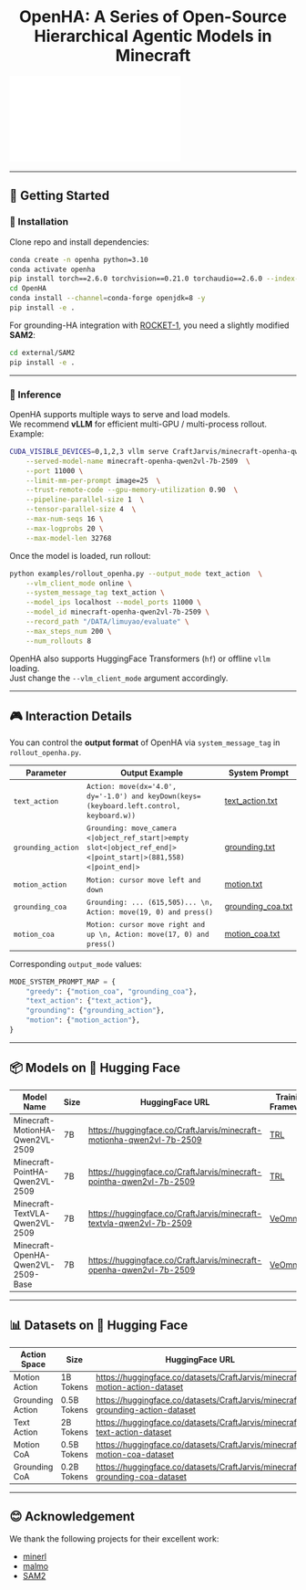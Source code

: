 # <center> OpenHA: A Series of Open-Source Hierarchical Agentic Models in Minecraft</center>

![framework](./openagents/assets/doc/framework.pdf)

---

## 🎈 Getting Started

### 🔧 Installation
Clone repo and install dependencies:

```sh
conda create -n openha python=3.10
conda activate openha
pip install torch==2.6.0 torchvision==0.21.0 torchaudio==2.6.0 --index-url https://download.pytorch.org/whl/cu124  # check your CUDA version
cd OpenHA
conda install --channel=conda-forge openjdk=8 -y
pip install -e .
```

For grounding-HA integration with [ROCKET-1](), you need a slightly modified **SAM2**:
```sh
cd external/SAM2
pip install -e .
```

---

### 🚀 Inference
OpenHA supports multiple ways to serve and load models.  
We recommend **vLLM** for efficient multi-GPU / multi-process rollout. Example:

```sh
CUDA_VISIBLE_DEVICES=0,1,2,3 vllm serve CraftJarvis/minecraft-openha-qwen2vl-7b-2509  \
    --served-model-name minecraft-openha-qwen2vl-7b-2509  \
    --port 11000 \
    --limit-mm-per-prompt image=25  \
    --trust-remote-code --gpu-memory-utilization 0.90  \
    --pipeline-parallel-size 1  \
    --tensor-parallel-size 4  \
    --max-num-seqs 16 \
    --max-logprobs 20 \
    --max-model-len 32768
```

Once the model is loaded, run rollout:

```sh
python examples/rollout_openha.py --output_mode text_action  \
    --vlm_client_mode online \
    --system_message_tag text_action \
    --model_ips localhost --model_ports 11000 \
    --model_id minecraft-openha-qwen2vl-7b-2509 \
    --record_path "/DATA/limuyao/evaluate" \
    --max_steps_num 200 \
    --num_rollouts 8
```

OpenHA also supports HuggingFace Transformers (`hf`) or offline `vllm` loading.  
Just change the `--vlm_client_mode` argument accordingly.

---

## 🎮 Interaction Details

You can control the **output format** of OpenHA via `system_message_tag` in `rollout_openha.py`.

| Parameter          | Output Example                                                                                                       | System Prompt                                                                 |
|--------------------|-----------------------------------------------------------------------------------------------------------------------|--------------------------------------------------------------------------------|
| `text_action`      | `Action: move(dx='4.0', dy='-1.0') and keyDown(keys=(keyboard.left.control, keyboard.w))`                            | [text_action.txt](./openagents/assets/system_prompt/text_action.txt)                      |
| `grounding_action` | `Grounding: move_camera <\|object_ref_start\|>empty slot<\|object_ref_end\|><\|point_start\|>(881,558)<\|point_end\|>` | [grounding.txt](./openagents/assets/system_prompt/grounding.txt)                          |
| `motion_action`    | `Motion: cursor move left and down`                                                                                  | [motion.txt](./openagents/assets/system_prompt/motion.txt)                                |
| `grounding_coa`    | `Grounding: ... (615,505)... \n, Action: move(19, 0) and press()`                                                    | [grounding_coa.txt](./openagents/assets/system_prompt/grounding_coa.txt)                  |
| `motion_coa`       | `Motion: cursor move right and up \n, Action: move(17, 0) and press()`                                               | [motion_coa.txt](./openagents/assets/system_prompt/motion_coa.txt)                        |

Corresponding `output_mode` values:  

```python
MODE_SYSTEM_PROMPT_MAP = {
    "greedy": {"motion_coa", "grounding_coa"},
    "text_action": {"text_action"},
    "grounding": {"grounding_action"},
    "motion": {"motion_action"},
}
```

---


## 📦 Models on 🤗 Hugging Face

| Model Name                           | Size | HuggingFace URL                                                                                     | Training Framework                                   |
|--------------------------------------|------|-----------------------------------------------------------------------------------------------------|------------------------------------------------------|
| Minecraft-MotionHA-Qwen2VL-2509      | 7B   | https://huggingface.co/CraftJarvis/minecraft-motionha-qwen2vl-7b-2509                               | [TRL](https://github.com/huggingface/trl)            |
| Minecraft-PointHA-Qwen2VL-2509       | 7B   | https://huggingface.co/CraftJarvis/minecraft-pointha-qwen2vl-7b-2509                                | [TRL](https://github.com/huggingface/trl)            |
| Minecraft-TextVLA-Qwen2VL-2509       | 7B   | https://huggingface.co/CraftJarvis/minecraft-textvla-qwen2vl-7b-2509                                | [VeOmni](https://github.com/ByteDance-Seed/VeOmni)   |
| Minecraft-OpenHA-Qwen2VL-2509-Base   | 7B   | https://huggingface.co/CraftJarvis/minecraft-openha-qwen2vl-7b-2509                                 | [VeOmni](https://github.com/ByteDance-Seed/VeOmni)   |

---

## 📊 Datasets on 🤗 Hugging Face

| Action Space     | Size        | HuggingFace URL                                                                 |
|------------------|-------------|---------------------------------------------------------------------------------|
| Motion Action    | 1B Tokens   | https://huggingface.co/datasets/CraftJarvis/minecraft-motion-action-dataset                 |
| Grounding Action | 0.5B Tokens   | https://huggingface.co/datasets/CraftJarvis/minecraft-grounding-action-dataset              |
| Text Action      | 2B Tokens   | https://huggingface.co/datasets/CraftJarvis/minecraft-text-action-dataset                   |
| Motion CoA       | 0.5B Tokens | https://huggingface.co/datasets/CraftJarvis/minecraft-motion-coa-dataset                    |
| Grounding CoA    | 0.2B Tokens | https://huggingface.co/datasets/CraftJarvis/minecraft-grounding-coa-dataset                 |

---

## 😊 Acknowledgement
We thank the following projects for their excellent work:  
- [minerl](https://github.com/minerllabs/minerl)  
- [malmo](https://github.com/microsoft/malmo)  
- [SAM2](https://github.com/facebookresearch/sam2)  

